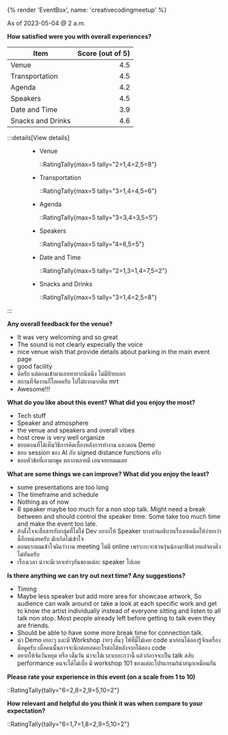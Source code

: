 {% render 'EventBox', name: 'creativecodingmeetup' %}

As of 2023-05-04 @ 2 a.m.

**How satisfied were you with overall experiences?**

| Item | Score (out of 5) |
| --- | ---:|
| Venue | 4.5 |
| Transportation | 4.5 |
| Agenda | 4.2 |
| Speakers | 4.5 |
| Date and Time | 3.9 |
| Snacks and Drinks | 4.6 |

:::details[View details]
<div style="max-width: 400px; margin: 0 auto">

- Venue

  ::RatingTally{max=5 tally="2=1,4=2,5=8"}

- Transportation

  ::RatingTally{max=5 tally="3=1,4=4,5=6"}

- Agenda

  ::RatingTally{max=5 tally="3=3,4=3,5=5"}

- Speakers

  ::RatingTally{max=5 tally="4=6,5=5"}

- Date and Time

  ::RatingTally{max=5 tally="2=1,3=1,4=7,5=2"}

- Snacks and Drinks

  ::RatingTally{max=5 tally="3=1,4=2,5=8"}

</div>
:::

**Any overall feedback for the venue?**

- It was very welcoming and so great
- The sound is not clearly especially the voice
- nice venue wish that provide details about parking in the main event page
- good facility
- ดีครับ แต่ตอนเข้ามาแอบหายากนิดนึง ไม่มีป้ายบอก
- สถานที่จัดงานก็โอเคครับ ไปไม่ยากมากติด mrt
- Awesome!!!

**What do you like about this event? What did you enjoy the most?**

- Tech stuff
- Speaker and atmosphere
- the venue and speakers and overall vibes
- host crew is very well organize
- ชอบตอนที่ได้เห็นวิธีการคิดเบื้องหลังการทำงาน และตอน Demo
- ชอบ session ของ AI กับ signed distance functions ครับ
- ชอบหัวข้อที่เอามาพูด หลากหลายดี เอนจอยหมดเลย

**What are some things we can improve? What did you enjoy the least?**

- some presentations are too long
- The timeframe and schedule
- Nothing as of now
- 8 speaker maybe too much for a non stop talk. Might need a break between and should control the speaker time. Some take too much time and make the event too late.
- ถ้าตั้งใจจะสื่อสารกับกลุ่มที่ไม่ใช่ Dev อยากให้ Speaker บางท่านอธิบายเรื่องเทคนิคให้ง่ายกว่านี้อีกหน่อยครับ มักเกิลไม่เข้าใจ
- ตอนแรกผมเข้าใจผิดว่างาน meeting ไม่มี online เพราะกะจะชวนรุ่นน้องมาฟังด้วยแต่จองต๊๋วไม่ทันครับ
- เรื่องเวลา น่าจะมีเวลาเท่าๆกันของแต่ละ speaker ไปเลย

**Is there anything we can try out next time? Any suggestions?**

- Timing
- Maybe less speaker but add more area for showcase artwork, So audience can walk around or take a look at each specific work and get to know the artist individually instead of everyone sitting and listen to all talk non stop. Most people already left before getting to talk even they are friends.
- Should be able to have some more break time for connection talk.
- น่า Demo เยอะๆ และมี Workshop ง่ายๆ สั้นๆ ให้ที่มี่ไม่เคย code มาก่อนได้ลองรู้จักเครื่องมือดูครับ เผื่อคนนั้นอาจจะนึกต่อยอดอะไรต่อได้หลังจากได้ลอง code
- อยากให้จัดวันหยุด หรือ เต็มวัน น่าจะได้เวลาเยอะกว่านี้ แล้วก้อาจจะเป็น talk สลับ performance คนจะได้ไม่เบื่อ มี workshop 101 ของแต่ละโปรแกรมก้น่าสนุกเหมือนกัน

**Please rate your experience in this event (on a scale from 1 to 10)**

::RatingTally{tally="6=2,8=2,9=5,10=2"}

**How relevant and helpful do you think it was when compare to your expectation?**

::RatingTally{tally="6=1,7=1,8=2,9=5,10=2"}
